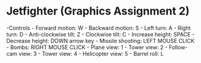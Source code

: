 Jetfighter (Graphics Assignment 2)
=========================

-Controls
    - Forward motion: W
    - Backward motion: S
    - Left turn: A
    - Right turn: D
    - Anti-clockwise tilt: Z
    - Clockwise tilt: C
    - Increase height: SPACE
    - Decrease height: DOWN arrow key
    - Missile shooting: LEFT MOUSE CLICK
    - Bombs: RIGHT MOUSE CLICK
    - Plane view: 1
    - Tower view: 2
    - Follow-cam view: 3
    - Tower view: 4
    - Helicopter view: 5
    - Barrel roll: L